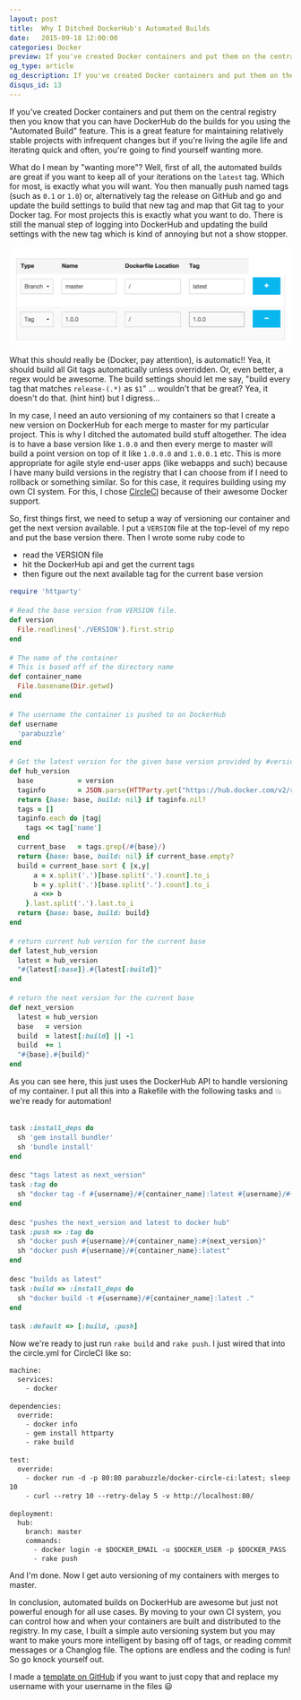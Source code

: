 ```yaml
---
layout: post
title:  Why I Ditched DockerHub's Automated Builds
date:   2015-09-18 12:00:00
categories: Docker
preview: If you've created Docker containers and put them on the central registry then you know that you can have DockerHub do the builds for you using the "Automated Build" feature. This is a great feature for maintaining relatively stable projects with infrequent changes but if you're living the agile life and iterating quick and often, you're going to find yourself wanting more.
og_type: article
og_description: If you've created Docker containers and put them on the central registry ([http://hub.docker.com](http://hub.docker.com)) then you know that you can have DockerHub do the builds for you using the "Automated Build" feature. This is a great feature for maintaining relatively stable projects with infrequent changes but if you're living the agile life and iterating quick and often, you're going to find yourself wanting more.
disqus_id: 13
---
```


If you've created Docker containers and put them on the central registry then you know that you can have DockerHub do the builds for you using the "Automated Build" feature. This is a great feature for maintaining relatively stable projects with infrequent changes but if you're living the agile life and iterating quick and often, you're going to find yourself wanting more.

What do I mean by "wanting more"? Well, first of all, the automated builds are great if you want to keep all of your iterations on the `latest` tag. Which for most, is exactly what you will want. You then manually push named tags (such as `0.1` or `1.0`) or, alternatively tag the release on GitHub and go and update the build settings to build that new tag and map that Git tag to your Docker tag. For most projects this is exactly what you want to do. There is still the manual step of logging into DockerHub and updating the build settings with the new tag which is kind of annoying but not a show stopper.

<img width="750" src="/img/postimgs/automated_build.png"/>

What this should really be (Docker, pay attention), is automatic!! Yea, it should build all Git tags automatically unless overridden. Or, even better, a regex would be awesome. The build settings should let me say, "build every tag that matches `release-(.*)` as `$1`" ... wouldn't that be great? Yea, it doesn't do that. (hint hint) but I digress...

In my case, I need an auto versioning of my containers so that I create a new version on DockerHub for each merge to master for my particular project. This is why I ditched the automated build stuff altogether. The idea is to have a base version like `1.0.0` and then every merge to master will build a point version on top of it like `1.0.0.0` and `1.0.0.1` etc. This is more appropriate for agile style end-user apps (like webapps and such) because I have many build versions in the registry that I can choose from if I need to rollback or something similar. So for this case, it requires building using my own CI system. For this, I chose [CircleCI](http://circleci.com) because of their awesome Docker support.

So, first things first, we need to setup a way of versioning our container and get the next version available. I put a `VERSION` file at the top-level of my repo and put the base version there. Then I wrote some ruby code to

  * read the VERSION file
  * hit the DockerHub api and get the current tags
  * then figure out the next available tag for the current base version

~~~ ruby
require 'httparty'

# Read the base version from VERSION file.
def version
  File.readlines('./VERSION').first.strip
end

# The name of the container
# This is based off of the directory name
def container_name
  File.basename(Dir.getwd)
end

# The username the container is pushed to on DockerHub
def username
  'parabuzzle'
end

# Get the latest version for the given base version provided by #version
def hub_version
  base           = version
  taginfo        = JSON.parse(HTTParty.get("https://hub.docker.com/v2/repositories/#{username}/#{container_name}/tags/").body)['results']
  return {base: base, build: nil} if taginfo.nil?
  tags = []
  taginfo.each do |tag|
    tags << tag['name']
  end
  current_base   = tags.grep(/#{base}/)
  return {base: base, build: nil} if current_base.empty?
  build = current_base.sort { |x,y|
      a = x.split('.')[base.split('.').count].to_i
      b = y.split('.')[base.split('.').count].to_i
      a <=> b
    }.last.split('.').last.to_i
  return {base: base, build: build}
end

# return current hub version for the current base
def latest_hub_version
  latest = hub_version
  "#{latest[:base]}.#{latest[:build]}"
end

# return the next version for the current base
def next_version
  latest = hub_version
  base   = version
  build  = latest[:build] || -1
  build  += 1
  "#{base}.#{build}"
end
~~~

As you can see here, this just uses the DockerHub API to handle versioning of my container. I put all this into a Rakefile with the following tasks and :boom: we're ready for automation!

~~~ ruby

task :install_deps do
  sh 'gem install bundler'
  sh 'bundle install'
end

desc "tags latest as next_version"
task :tag do
  sh "docker tag -f #{username}/#{container_name}:latest #{username}/#{container_name}:#{next_version}"
end

desc "pushes the next_version and latest to docker hub"
task :push => :tag do
  sh "docker push #{username}/#{container_name}:#{next_version}"
  sh "docker push #{username}/#{container_name}:latest"
end

desc "builds as latest"
task :build => :install_deps do
  sh "docker build -t #{username}/#{container_name}:latest ."
end

task :default => [:build, :push]
~~~

Now we're ready to just run `rake build` and `rake push`. I just wired that into the circle.yml for CircleCI like so:

~~~
machine:
  services:
    - docker

dependencies:
  override:
    - docker info
    - gem install httparty
    - rake build

test:
  override:
    - docker run -d -p 80:80 parabuzzle/docker-circle-ci:latest; sleep 10
    - curl --retry 10 --retry-delay 5 -v http://localhost:80/

deployment:
  hub:
    branch: master
    commands:
      - docker login -e $DOCKER_EMAIL -u $DOCKER_USER -p $DOCKER_PASS
      - rake push
~~~

And I'm done. Now I get auto versioning of my containers with merges to master.

In conclusion, automated builds on DockerHub are awesome but just not powerful enough for all use cases. By moving to your own CI system, you can control how and when your containers are built and distributed to the registry. In my case, I built a simple auto versioning system but you may want to make yours more intelligent by basing off of tags, or reading commit messages or a Changlog file. The options are endless and the coding is fun! So go knock yourself out.

I made a [template on GitHub](http://github.com/parabuzzle/docker-circleci-template) if you want to just copy that and replace my username with your username in the files :smiley:

